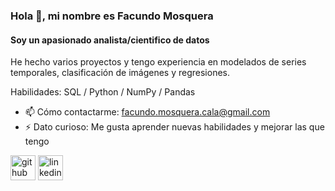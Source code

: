 ### Hola 👋, mi nombre es Facundo Mosquera
#### Soy un apasionado analista/cientifico de datos


He hecho varios proyectos y tengo experiencia en modelados de series temporales, clasificación de imágenes y regresiones.

Habilidades: SQL / Python / NumPy / Pandas

- 📫 Cómo contactarme: facundo.mosquera.cala@gmail.com 
- ⚡ Dato curioso: Me gusta aprender nuevas habilidades y mejorar las que tengo 


[<img src='https://cdn.jsdelivr.net/npm/simple-icons@3.0.1/icons/github.svg' alt='github' height='40'>](https://github.com/https://github.com/Facudlomas)  [<img src='https://cdn.jsdelivr.net/npm/simple-icons@3.0.1/icons/linkedin.svg' alt='linkedin' height='40'>](https://www.linkedin.com/in/https://www.linkedin.com/in/facundo-mosquera//)  

